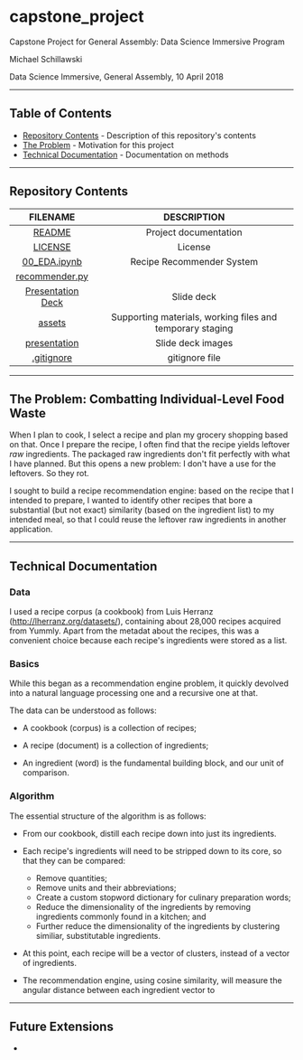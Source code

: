 # capstone_project
Capstone Project for General Assembly: Data Science Immersive Program

Michael Schillawski

Data Science Immersive, General Assembly, 10 April 2018

---

## Table of Contents

- [Repository Contents](#repository-contents) - Description of this repository's contents
- [The Problem](#problem) - Motivation for this project
- [Technical Documentation](#technical-documentation) - Documentation on methods
---

## Repository Contents

| FILENAME |  DESCRIPTION |
|:---------:|:-----------:|
| [README](./README.md) | Project documentation |
| [LICENSE](./LICENSE) | License |
| [00_EDA.ipynb](https://github.com/mjschillawski/capstone_project/blob/master/00_EDA.ipynb) | Recipe Recommender System |
| [recommender.py]() |  |
| [Presentation Deck](https://docs.google.com/presentation/d/1u8gIq1u46CyaZ49r7KACPhh2l_XackVf73mayR2G110/edit?usp=sharing) | Slide deck |
| [assets](https://github.com/mjschillawski/capstone_project/tree/master/assets) | Supporting materials, working files and temporary staging |
| [presentation]() | Slide deck images |
| [.gitignore](./.gitignore) | gitignore file |

---
## The Problem: Combatting Individual-Level Food Waste

When I plan to cook, I select a recipe and plan my grocery shopping based on that. Once I prepare the recipe, I often find that the recipe yields leftover _raw_ ingredients. The packaged raw ingredients don't fit perfectly with what I have planned. But this opens a new problem: I don't have a use for the leftovers. So they rot.

I sought to build a recipe recommendation engine: based on the recipe that I intended to prepare, I wanted to identify other recipes that bore a substantial (but not exact) similarity (based on the ingredient list) to my intended meal, so that I could reuse the leftover raw ingredients in another application.

---

## Technical Documentation

### Data

I used a recipe corpus (a cookbook) from Luis Herranz (http://lherranz.org/datasets/), containing about 28,000 recipes acquired from Yummly. Apart from the metadat about the recipes, this was a convenient choice because each recipe's ingredients were stored as a list.

### Basics

While this began as a recommendation engine problem, it quickly devolved into a natural language processing one and a recursive one at that.

The data can be understood as follows:

- A cookbook (corpus) is a collection of recipes;

- A recipe (document) is a collection of ingredients;

- An ingredient (word) is the fundamental building block, and our unit of comparison.

### Algorithm

The essential structure of the algorithm is as follows:

- From our cookbook, distill each recipe down into just its ingredients.

- Each recipe's ingredients will need to be stripped down to its core, so that they can be compared:

  - Remove quantities;
  - Remove units and their abbreviations;
  - Create a custom stopword dictionary for culinary preparation words;
  - Reduce the dimensionality of the ingredients by removing ingredients commonly found in a kitchen; and
  - Further reduce the dimensionality of the ingredients by clustering similiar, substitutable ingredients.

- At this point, each recipe will be a vector of clusters, instead of a vector of ingredients.

- The recommendation engine, using cosine similarity, will measure the angular distance between each ingredient vector to 

---

## Future Extensions






- 